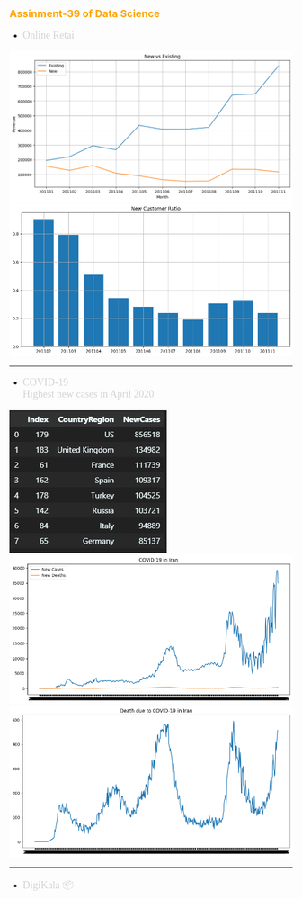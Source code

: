 <p style="color: orange; font-weight: bold; font-size: 18px">Assinment-39 of Data Science</p>

- <p style="color: lightgray; font-size: 18px; font-family: Tahoma">Online Retai</p>
![](data/new-customer-vs-existing.png)
![](data/new-customer-ratio.png)

---
- <p style="color: lightgray; font-size: 18px; font-family: Tahoma">COVID-19 🦠 <br/>Highest new cases in April 2020</p>

![](data/8-Countries.JPG)
![](data/newCases-vs-newDeads.png)
![](data/Daily-Deaths.png)

---
- <p style="color: lightgray; font-size: 18px; font-family: Tahoma">DigiKala 📦</p>

![]()


